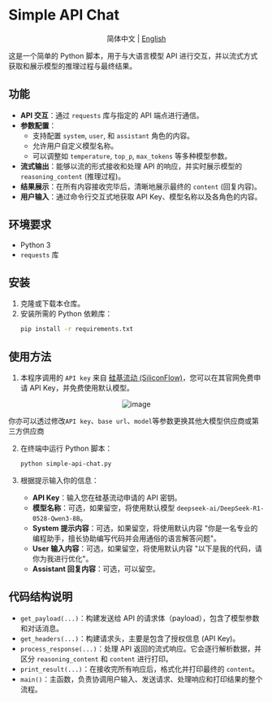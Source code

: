 # Simple API Chat

<div align="center">
<p>简体中文 | <a href="README_EN.md">English</a></p>
</div>

这是一个简单的 Python 脚本，用于与大语言模型 API 进行交互，并以流式方式获取和展示模型的推理过程与最终结果。

## 功能

* **API 交互**：通过 `requests` 库与指定的 API 端点进行通信。
* **参数配置**：
    * 支持配置 `system`, `user`, 和 `assistant` 角色的内容。
    * 允许用户自定义模型名称。
    * 可以调整如 `temperature`, `top_p`, `max_tokens` 等多种模型参数。
* **流式输出**：能够以流的形式接收和处理 API 的响应，并实时展示模型的 `reasoning_content` (推理过程)。
* **结果展示**：在所有内容接收完毕后，清晰地展示最终的 `content` (回复内容)。
* **用户输入**：通过命令行交互式地获取 API Key、模型名称以及各角色的内容。

## 环境要求

* Python 3
* `requests` 库

## 安装

1.  克隆或下载本仓库。
2.  安装所需的 Python 依赖库：
    ```bash
    pip install -r requirements.txt
    ```

## 使用方法

1.  本程序调用的 `API key` 来自 [硅基流动 (SiliconFlow)](https://cloud.siliconflow.cn/i/hjshxbt8)，您可以在其官网免费申请 API Key，并免费使用默认模型。

<div align="center">

![image](https://github.com/user-attachments/assets/d7b510f9-81cc-422f-9bef-392ce074bc2a)

</div>

   你亦可以透过修改`API key`、`base url`、`model`等参数更换其他大模型供应商或第三方供应商

2. 在终端中运行 Python 脚本：
    ```bash
    python simple-api-chat.py
    ```
    
3.  根据提示输入你的信息：
    * **API Key**：输入您在硅基流动申请的 API 密钥。
    * **模型名称**：可选，如果留空，将使用默认模型 `deepseek-ai/DeepSeek-R1-0528-Qwen3-8B`。
    * **System 提示内容**：可选，如果留空，将使用默认内容 "你是一名专业的编程助手，擅长协助编写代码并会用通俗的语言解答问题"。
    * **User 输入内容**：可选，如果留空，将使用默认内容 "以下是我的代码，请你为我进行优化"。
    * **Assistant 回复内容**：可选，可以留空。

## 代码结构说明

* `get_payload(...)`：构建发送给 API 的请求体（payload），包含了模型参数和对话消息。
* `get_headers(...)`：构建请求头，主要是包含了授权信息 (API Key)。
* `process_response(...)`：处理 API 返回的流式响应。它会逐行解析数据，并区分 `reasoning_content` 和 `content` 进行打印。
* `print_result(...)`：在接收完所有响应后，格式化并打印最终的 `content`。
* `main()`：主函数，负责协调用户输入、发送请求、处理响应和打印结果的整个流程。
